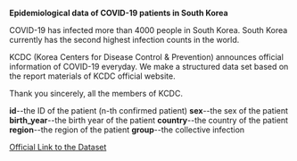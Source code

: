 **Epidemiological data of COVID-19 patients in South Korea**

COVID-19 has infected more than 4000 people in South Korea.
South Korea currently has the second highest infection counts in the world.

KCDC (Korea Centers for Disease Control & Prevention) announces official information of COVID-19 everyday.
We make a structured data set based on the report materials of KCDC official website.

Thank you sincerely, all the members of KCDC.


**id**--the ID of the patient (n-th confirmed patient)
**sex**--the sex of the patient
**birth_year**--the birth year of the patient
**country**--the country of the patient
**region**--the region of the patient
**group**--the collective infection

[Official Link to the Dataset](https://www.kaggle.com/kimjihoo/coronavirusdataset)
